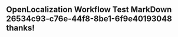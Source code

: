 <properties
ms.topic="hero-topic"
ms.test1="hero-topic"
ms.test2="test"/>

## OpenLocalization Workflow Test MarkDown 26534c93-c76e-44f8-8be1-6f9e40193048 thanks!
<!--HONumber=Mar16_HO2-->
